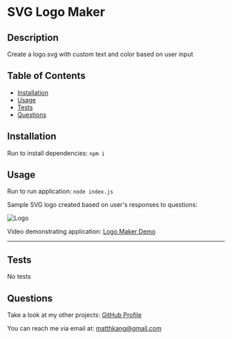 # SVG Logo Maker

## Description

Create a logo.svg with custom text and color based on user input

## Table of Contents

- [Installation](#installation)
- [Usage](#usage)
- [Tests](#tests)
- [Questions](#questions)

## Installation

Run to install dependencies:
```npm i```

## Usage

Run to run application:
```node index.js```

Sample SVG logo created based on user's responses to questions:

![Logo](images/logo.png)

Video demonstrating application: [Logo Maker Demo]()

---

## Tests

No tests

## Questions

Take a look at my other projects: [GitHub Profile](https://github.com/matthkang)

You can reach me via email at: [matthkang@gmail.com](mailto:matthkang@gmail.com)
